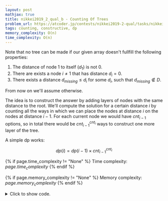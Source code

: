 ```yaml
---
layout: post
mathjax: true
title: nikkei2019_2_qual_b - Counting Of Trees
problem_url: https://atcoder.jp/contests/nikkei2019-2-qual/tasks/nikkei2019_2_qual_b
tags: counting, constructive, dp
memory_complexity: O(n)
time_complexity: O(n)
---
```



Note that no tree can be made if our given array doesn't fullfill the
following properties:

1. The distance of node $1$ to itself ($d_1$) is not $0$.
2. There are exists a node $i \neq 1$ that has distance $d_i = 0$.
3. There exists a distance $d_{missing} \leq d_i$ for some $d_i$, such that
$d_{missing} \notin D$.

From now on we'll assume otherwise.

The idea is to construct the answer by adding layers of nodes with the same
distance to the root. We'll compute the solution for a certain distance $i$
by counting all the ways in which we can place the nodes at distance $i$ on
the nodes at distance $i-1$. For each current node we would have $cnt_{i-1}$
options, so in total there would be $cnt_{i-1}^{cnt_i}$ ways to construct one
more layer of the tree.

A simple dp works:

$$ dp(i) = dp(i - 1) \times cnt_{i - 1}^{cnt_i} $$



{% if page.time_complexity != "None" %}
Time complexity: ${{ page.time_complexity }}$
{% endif %}

{% if page.memory_complexity != "None" %}
Memory complexity: ${{ page.memory_complexity }}$
{% endif %}

<details>
<summary>
<p style="display:inline">Click to show code.</p>
</summary>
```cpp
{% raw %}
using namespace std;
using ll = long long;
using ii = pair<int, int>;
template <typename InputIterator,
          typename T = typename iterator_traits<InputIterator>::value_type>
void read_n(InputIterator it, int n)
{
    copy_n(istream_iterator<T>(cin), n, it);
}
ll const MOD = 998244353;
ll solve(vector<int> d)
{
    int n = (int)(d).size(), m = 0;
    vector<int> cnt(n, 0);
    vector<ll> dp(n, 0);
    for (auto di : d)
        cnt[di]++, m = max(m, di);
    if (d[0] != 0 or cnt[0] > 1)
        return 0;
    dp[0] = 1;
    for (int i = 1; i <= m; ++i)
    {
        if (cnt[i] == 0)
            return 0;
        dp[i] = dp[i - 1];
        for (int j = 0; j < cnt[i]; ++j)
            dp[i] = (dp[i] * cnt[i - 1]) % MOD;
    }
    return dp[m];
}
int main(void)
{
    ios::sync_with_stdio(false), cin.tie(NULL);
    int n;
    cin >> n;
    vector<int> d(n);
    read_n(begin(d), n);
    cout << solve(d) << endl;
    return 0;
}

{% endraw %}
```
</details>

